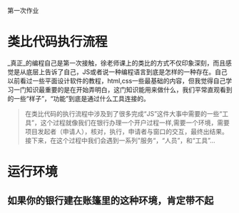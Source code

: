 第一次作业 
# 类比代码执行流程

_真正_的编程自己是第一次接触，徐老师课上的类比的方式不仅印象深刻，而且感觉是从底层上告诉了自己，JS或者说一种编程语言到底是怎样的一种存在。自己以前看过一些平面设计软件的教程，html,css一些最基础的内容，但我觉得自己学习一门知识最重要的是在开始弄明白，这门知识能用来做什么，我们平常直观看到的一些“样子”，“功能”到底是通过什么工具连接的。

  >在类比代码的执行流程中涉及到了很多完成“JS”这件大事中需要的一些“工具”，这个过程就像我们在银行办理一个开户过程一样,需要一个环境，需要项目发起者（申请人），核对，执行，申请者与窗口的交互，最终出结果。接下来，在这个过程中我们会遇到一系列"服务“，“人员”，和“工具”...

# 运行环境
## 如果你的银行建在账篷里的这种环境，肯定带不起